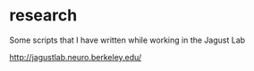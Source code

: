 research
========

Some scripts that I have written while working in the Jagust Lab

http://jagustlab.neuro.berkeley.edu/
